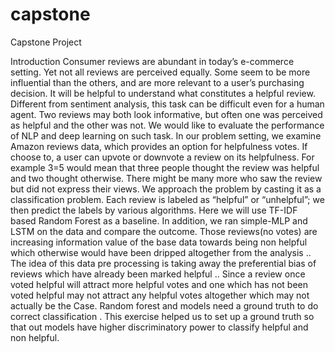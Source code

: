 # capstone
Capstone Project

Introduction
Consumer reviews are abundant in today’s e-commerce setting. Yet not all reviews are perceived equally. Some seem to be more influential than the others, and are more relevant to a user’s purchasing decision. It will be helpful to understand what constitutes a helpful review. Different from sentiment analysis, this task can be difficult even for a human agent. Two reviews may both look informative, but often one was perceived as helpful and the other was not. We would like to evaluate the performance of NLP and deep learning on such task. In our problem setting, we examine Amazon reviews data, which provides an option for helpfulness votes. If choose to, a user can upvote or downvote a review on its helpfulness. For example 3=5 would mean that three people thought the review was helpful and two thought otherwise. There might be many more who saw the review but did not express their views. We approach the problem by casting it as a classification problem. Each review is labeled as “helpful” or “unhelpful”; we then predict the labels by various algorithms. Here we will use TF-IDF based Random Forest as a baseline. In addition, we ran simple-MLP and LSTM on the data and compare the outcome.
Those reviews(no votes) are increasing information value of the base data towards being non helpful which otherwise would have been dripped altogether from the analysis ..
The idea of this data pre processing is taking away the preferential bias of reviews which have already been marked helpful .. Since a review once voted helpful will attract more helpful votes and one which has not been voted helpful may not attract any helpful votes altogether which may not actually be the Case.
Random forest and models need a ground truth to do correct classification .
This exercise helped us to set up a ground truth so that out models have higher discriminatory power to classify helpful and non helpful.
